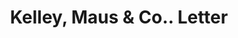 ---
doi: 10.7916/D8MS54TV
date_other: '1901'
date_other_textual: '1901'
form: correspondence
genre:
- Letters (correspondence)
name:
- Kelley, Maus & Co.
object_in_context_url: https://biggert.cul.columbia.edu/items/view/ave_biggert_00216
subject_hierarchical_geographic:
- Chicago, Illinois, United States
subject_name:
- Kelley, Maus & Co.
title: Kelley, Maus & Co.. Letter
sort_title: Kelley, Maus & Co.. Letter
call_number: ave_biggert_00216
coordinates:
- 41.83694444444445,-87.68472222222222
pid: ave_biggert_00216
identifiers: ave_biggert_00216
permalink: /biggert/ave_biggert_00216/
layout: iiif-image-page
---